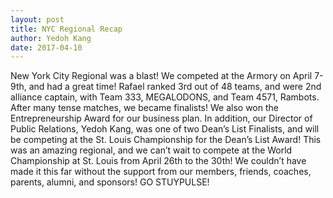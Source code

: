 ```yaml
---
layout: post
title: NYC Regional Recap
author: Yedoh Kang
date: 2017-04-10
---
```

New York City Regional was a blast! We competed at the Armory on April 7-9th, and had a great time! Rafael ranked 3rd out of 48 teams, and were 2nd alliance captain, with Team 333, MEGALODONS, and Team 4571, Rambots. After many tense matches, we became finalists! We also won the Entrepreneurship Award for our business plan. In addition, our Director of Public Relations, Yedoh Kang, was one of two Dean’s List Finalists, and will be competing at the St. Louis Championship for the Dean’s List Award! This was an amazing regional, and we can’t wait to compete at the World Championship at St. Louis from April 26th to the 30th! We couldn’t have made it this far without the support from our members, friends, coaches, parents, alumni, and sponsors! GO STUYPULSE!
